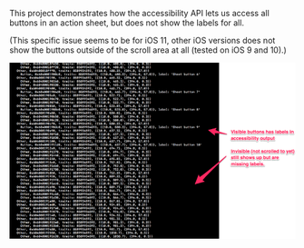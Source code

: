 This project demonstrates how the accessibility API lets us access all buttons in an action sheet, but does not show the labels for all.

(This specific issue seems to be for iOS 11, other iOS versions does not show the buttons outside of the scroll area at all (tested on iOS 9 and 10).)

![img.png](img.png)

